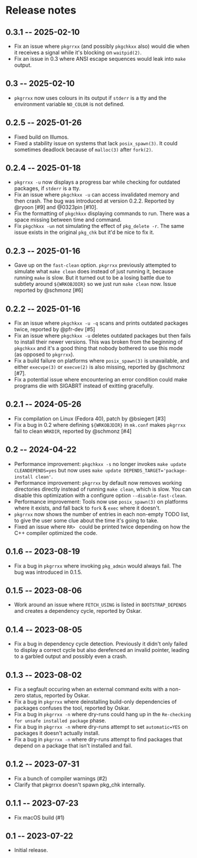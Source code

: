# Release notes

## 0.3.1 -- 2025-02-10

* Fix an issue where `pkgrrxx` (and possibly `pkgchkxx` also) would die
  when it receives a signal while it's blocking on `waitpid(2)`.
* Fix an issue in 0.3 where ANSI escape sequences would leak into `make`
  output.

## 0.3 -- 2025-02-10

* `pkgrrxx` now uses colours in its output if `stderr` is a tty and the
  environment variable `NO_COLOR` is not defined.

## 0.2.5 -- 2025-01-26

* Fixed build on Illumos.
* Fixed a stability issue on systems that lack `posix_spawn(3)`. It could
  sometimes deadlock because of `malloc(3)` after `fork(2)`.

## 0.2.4 -- 2025-01-18

* `pkgrrxx -u` now displays a progress bar while checking for outdated
  packages, if `stderr` is a tty.
* Fix an issue where `pkgchkxx -u` can access invalidated memory and then
  crash. The bug was introduced at version 0.2.2. Reported by @ryoon [#9]
  and @0323pin [#10].
* Fix the formatting of `pkgchkxx` displaying commands to run. There was a
  space missing between time and command.
* Fix `pkgchkxx -un` not simulating the effect of `pkg_delete -r`. The same
  issue exists in the original `pkg_chk` but it'd be nice to fix it.

## 0.2.3 -- 2025-01-16

* Gave up on the `fast-clean` option. `pkgrrxx` previously attempted to
  simulate what `make clean` does instead of just running it, because
  running `make` is slow. But it turned out to be a losing battle due to
  subtlety around `${WRKOBJDIR}` so we just run `make clean` now. Issue
  reported by @schmonz [#6]

## 0.2.2 -- 2025-01-16

* Fix an issue where `pkgchkxx -u -q` scans and prints outdated packages
  twice, reported by @pfr-dev [#5]
* Fix an issue where `pkgchkxx -u` deletes outdated packages but then fails
  to install their newer versions. This was broken from the beginning of
  `pkgchkxx` and it's a good thing that nobody bothered to use this mode
  (as opposed to `pkgrrxx`).
* Fix a build failure on platforms where `posix_spawn(3)` is unavailable,
  and either `execvpe(3)` or `execve(2)` is also missing, reported by
  @schmonz [#7].
* Fix a potential issue where encountering an error condition could make
  programs die with SIGABRT instead of exitting gracefully.

## 0.2.1 -- 2024-05-26

* Fix compilation on Linux (Fedora 40), patch by @bsiegert [#3]
* Fix a bug in 0.2 where defining `${WRKOBJDIR}` in `mk.conf` makes
  `pkgrrxx` fail to clean `WRKDIR`, reported by @schmonz [#4]

## 0.2 -- 2024-04-22

* Performance improvement: `pkgchkxx -s` no longer invokes `make update
  CLEANDEPENDS=yes` but now uses `make update
  DEPENDS_TARGET='package-install clean'`.
* Performance improvement: `pkgrrxx` by default now removes working
  directories directly instead of running `make clean`, which is slow. You
  can disable this optimization with a configure option
  `--disable-fast-clean`.
* Performance improvement: Tools now use `posix_spawn(3)` on platforms
  where it exists, and fall back to `fork` & `exec` where it doesn't.
* `pkgrrxx` now shows the number of entries in each non-empty TODO list, to
  give the user some clue about the time it's going to take.
* Fixed an issue where `RR> ` could be printed twice depending on how the
  C++ compiler optimized the code.

## 0.1.6 -- 2023-08-19

* Fix a bug in `pkgrrxx` where invoking `pkg_admin` would always fail. The
  bug was introduced in 0.1.5.

## 0.1.5 -- 2023-08-06

* Work around an issue where `FETCH_USING` is listed in `BOOTSTRAP_DEPENDS`
  and creates a dependency cycle, reported by Oskar.

## 0.1.4 -- 2023-08-05

* Fix a bug in dependency cycle detection. Previously it didn't only failed
  to display a correct cycle but also derefenced an invalid pointer,
  leading to a garbled output and possibly even a crash.

## 0.1.3 -- 2023-08-02

* Fix a segfault occuring when an external command exits with a non-zero
  status, reported by Oskar.
* Fix a bug in `pkgrrxx` where deinstalling build-only dependencies of
  packages confuses the tool, reported by Oskar.
* Fix a bug in `pkgrrxx -n` where dry-runs could hang up in the
  `Re-checking for unsafe installed package` phase.
* Fix a bug in `pkgrrxx -n` where dry-runs attempt to set `automatic=YES`
  on packages it doesn't actually install.
* Fix a bug in `pkgrrxx -n` where dry-runs attempt to find packages that
  depend on a package that isn't installed and fail.

## 0.1.2 -- 2023-07-31

* Fix a bunch of compiler warnings (#2)
* Clarify that pkgrrxx doesn't spawn pkg_chk internally.

## 0.1.1 -- 2023-07-23

* Fix macOS build (#1)

## 0.1 -- 2023-07-22

* Initial release.
